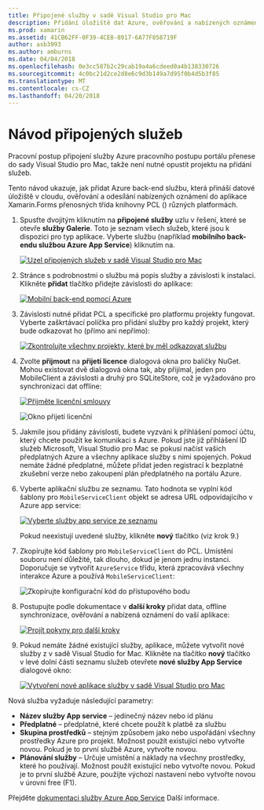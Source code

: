 ```yaml
---
title: Připojené služby v sadě Visual Studio pro Mac
description: Přidání úložiště dat Azure, ověřování a nabízených oznámení do mobilních aplikací v sadě Visual Studio pro Mac
ms.prod: xamarin
ms.assetid: 41CB62FF-0F39-4CE8-8917-6A77F058719F
author: asb3993
ms.author: amburns
ms.date: 04/04/2018
ms.openlocfilehash: 0e3cc587b2c29cab19a4a6cdeed0a4b138330726
ms.sourcegitcommit: 4c0bc21d2ce2d8e6c9d3b149a7d95f0b4d5b3f85
ms.translationtype: MT
ms.contentlocale: cs-CZ
ms.lasthandoff: 04/20/2018
---
```

# <a name="connected-services-walkthrough"></a>Návod připojených služeb

Pracovní postup připojení služby Azure pracovního postupu portálu přenese do sady Visual Studio pro Mac, takže není nutné opustit projektu na přidání služeb.

Tento návod ukazuje, jak přidat Azure back-end službu, která přináší datové úložiště v cloudu, ověřování a odesílání nabízených oznámení do aplikace Xamarin.Forms přenosných třída knihovny PCL () různých platformách.


1.  Spusťte dvojitým kliknutím na **připojené služby** uzlu v řešení, které se otevře **služby Galerie**.
  Toto je seznam všech služeb, které jsou k dispozici pro typ aplikace. Vyberte službu (například **mobilního back-endu službou Azure App Service**) kliknutím na.

    [![Uzel připojených služeb v sadě Visual Studio pro Mac](media/connected-services-image001-sml.png "uzlu připojení služby v sadě Visual Studio pro Mac")](media/connected-services-image001.png#lightbox)

2. Stránce s podrobnostmi o službu má popis služby a závislosti k instalaci.
  Klikněte **přidat** tlačítko přidejte závislosti do aplikace:

    [![Mobilní back-end pomocí Azure](media/connected-services-image002-sml.png "mobilní back-end v Azure")](media/connected-services-image002.png#lightbox)

3. Závislosti nutné přidat PCL a specifické pro platformu projekty fungovat.
  Vyberte zaškrtávací políčka pro přidání služby pro každý projekt, který bude odkazovat ho (přímo ani nepřímo):

    [![Zkontrolujte všechny projekty, které by měl odkazovat službu](media/connected-services-image003-sml.png "zkontrolujte všechny projekty, které by měla odkazovat služby")](media/connected-services-image003.png#lightbox)

4. Zvolte **přijmout** na **přijetí licence** dialogová okna pro balíčky NuGet.
  Mohou existovat dvě dialogová okna tak, aby přijímal, jeden pro MobileClient a závislosti a druhý pro SQLiteStore, což je vyžadováno pro synchronizaci dat offline:

    [![Přijměte licenční smlouvy](media/connected-services-image004-sml.png "přijmout licenční smlouvy")](media/connected-services-image004.png#lightbox)

    ![Okno přijetí licenční](media/connected-services-image005.png "okno přijetí licence")

5. Jakmile jsou přidány závislosti, budete vyzváni k přihlášení pomocí účtu, který chcete použít ke komunikaci s Azure.
  Pokud jste již přihlášení ID služeb Microsoft, Visual Studio pro Mac se pokusí načíst vašich předplatných Azure a všechny aplikace služby s nimi spojených. Pokud nemáte žádné předplatné, můžete přidat jeden registrací k bezplatné zkušební verze nebo zakoupení plán předplatného na portálu Azure.

6. Vyberte aplikační službu ze seznamu. Tato hodnota se vyplní kód šablony pro `MobileServiceClient` objekt se adresa URL odpovídajícího v Azure app service:

    [![Vyberte služby app service ze seznamu](media/connected-services-image006-sml.png "seznamu vyberte aplikační služby")](media/connected-services-image006.png#lightbox)

    Pokud neexistují uvedené služby, klikněte **nový** tlačítko (viz krok 9.)

7. Zkopírujte kód šablony pro `MobileServiceClient` do PCL. Umístění souboru není důležité, tak dlouho, dokud je jenom jednu instanci.
  Doporučuje se vytvořit `AzureService` třídu, která zpracovává všechny interakce Azure a používá `MobileServiceClient`:

    ![Zkopírujte konfigurační kód do přístupového bodu](media/connected-services-image007.png "zkopírujte kód konfigurace do aplikace")

8. Postupujte podle dokumentace v **další kroky** přidat data, offline synchronizace, ověřování a nabízená oznámení do vaší aplikace:

    [![Projít pokyny pro další kroky](media/connected-services-image008-sml.png "projít pokyny pro další kroky")](media/connected-services-image008.png#lightbox)

9. Pokud nemáte žádné existující služby, aplikace, můžete vytvořit nové služby z v sadě Visual Studio for Mac.
  Klikněte na tlačítko **nový** tlačítko v levé dolní části seznamu služeb otevřete **nové služby App Service** dialogové okno:

    [![Vytvoření nové aplikace služby v sadě Visual Studio pro Mac](media/connected-services-image009-sml.png "vytvoření nové aplikace služby v sadě Visual Studio pro Mac")](media/connected-services-image009.png#lightbox)

Nová služba vyžaduje následující parametry:

-   **Název služby App service** – jedinečný název nebo id plánu
-   **Předplatné** – předplatné, které chcete použít k platbě za službu
-   **Skupina prostředků** – stejným způsobem jako nebo uspořádání všechny prostředky Azure pro projekt. Možnost použít existující nebo vytvořte novou. Pokud je to první službě Azure, vytvořte novou.
-   **Plánování služby** – Určuje umístění a náklady na všechny prostředky, které ho používají. Možnost použít existující nebo vytvořte novou. Pokud je to první službě Azure, použijte výchozí nastavení nebo vytvořte novou v úrovni free (F1).

Přejděte [dokumentaci služby Azure App Service](https://azure.microsoft.com/documentation/learning-paths/appservice-mobileapps/) Další informace.
